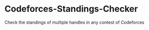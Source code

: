 # Codeforces-Standings-Checker
Check the standings of multiple handles in any contest of Codeforces
